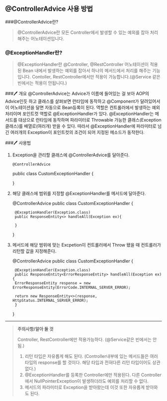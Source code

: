 ## @ControllerAdvice 사용 방법


###@ControllerAdvice란?

> @ControllerAdvice란 모든 Controller에서 발생할 수 있는 예외를 잡아 처리해주는 어노테이션입니다.

### @ExceptionHandler란?

> @ExceptionHandler란 @Controller, @RestController 어노테이션이 적용된 Bean 내에서 발생하는 예외를 잡아서 하나의 메서드에서 처리를 해주는 기능입니다.
Contoller, RestController에서만 적용이 가능합니다.(@Service 같은 빈에서는 적용이 안됩니다.)


###🖊 개요
@ControllerAdvice는 Advice가 이름에 들어있는 걸 보아 AOP의 Advice인듯 하고 클래스를 살펴보면 런타임에 동작하고 @Component가 달려있어서 이 어노테이션을 달면 자동으로 Bean등록이 된다. 역할은 컨트롤러에서 발생하는 예외처리이며 포인트컷 역할로 @ExceptionHandler가 있다. @ExceptionHandler는 메서드를 대상으로 런타임에 동작하며 파라미터로 Throwable 가능한 클래스(Exception 클래스)를 배열로(여러개) 받을 수 있다. 따라서 @ExceptionHandler에 파라미터로 넘긴 여러개의 Exception이 포인트컷의 조건이 되어 지정된 메소드가 동작한다.

###🖊 사용법
1. Exception을 관리할 클래스에 @ControllerAdvice를 달아준다.


       @ControllerAdvice
    public class CustomExceptionHandler {

    }
2. 해당 클래스에 범위를 지정할 @ExceptionHandler를 메서드에 달아준다.


    @ControllerAdvice
        public class CustomExceptionHandler {
    
        @ExceptionHandler(Exception.class)
        public ResponseEntity<> handleAll(Exception ex){

        }
    }
3. 메서드에 해당 범위에 맞는 Excpetion이 컨트롤러에서 Throw 됐을 때 컨트롤러가 리턴할 값을 지정해준다.
   

    @ControllerAdvice
        public class CustomExceptionHandler {
    
        @ExceptionHandler(Exception.class)
        public ResponseEntity<ErrorResponseEntity> handleAll(Exception ex){
        ErrorResponseEntity response = new ErrorResponseEntity(ErrorCode.INTERNAL_SERVER_ERROR);
    
        return new ResponseEntity<>(response, HttpStatus.INTERNAL_SERVER_ERROR);
        }
    }

---
>**주의사항/알아 둘 것**
>
>Controller, RestController에만 적용가능하다. (@Service같은 빈에서는 안됨.)
> 1. 리턴 타입은 자유롭게 해도 된다. (Controller내부에 있는 메서드들은 여러 타입의 response를 할 것이다. 해당 타입과 전혀다른 리턴 타입이어도 상관없다.)
> 2. @ExceptionHandler를 등록한 Controller에만 적용된다. 다른 Controller에서 NullPointerException이 발생하더라도 예외를 처리할 수 없다.
> 3. 메서드의 파라미터로 Exception을 받아왔는데 이것 또한 자유롭게 받아와도 된다.
